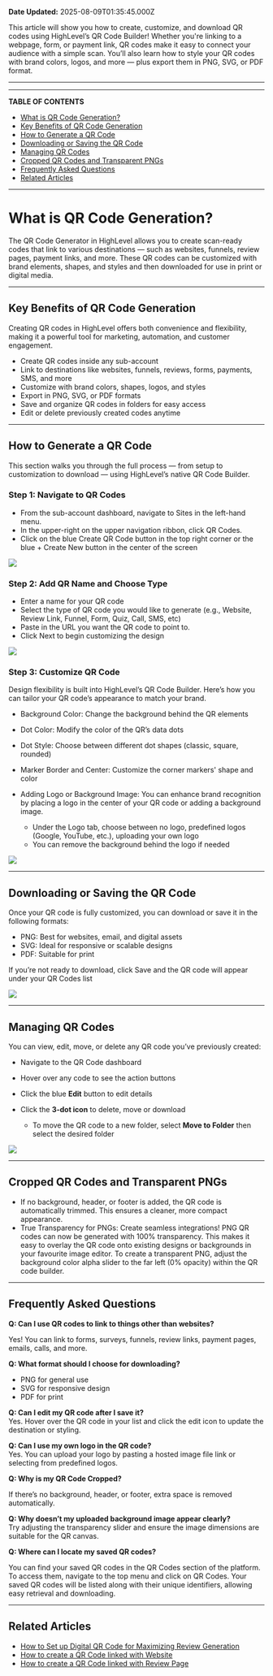 **Date Updated:** 2025-08-09T01:35:45.000Z

  
This article will show you how to create, customize, and download QR codes using HighLevel’s QR Code Builder! Whether you're linking to a webpage, form, or payment link, QR codes make it easy to connect your audience with a simple scan. You’ll also learn how to style your QR codes with brand colors, logos, and more — plus export them in PNG, SVG, or PDF format.

---

  
---

**TABLE OF CONTENTS**

* [What is QR Code Generation?](#What-is-QR-Code-Generation?)
* [Key Benefits of QR Code Generation](#Key-Benefits-of-QR-Code-Generation)
* [How to Generate a QR Code](#How-to-Generate-a-QR-Code)
* [Downloading or Saving the QR Code](#Downloading-or-Saving-the-QR-Code)
* [Managing QR Codes](#Managing-QR-Codes)
* [Cropped QR Codes and Transparent PNGs](#Cropped-QR-Codes-and-Transparent-PNGs)
* [Frequently Asked Questions](#Frequently-Asked-Questions)
* [Related Articles](#Related-Articles)

---

# **What is QR Code Generation?**

  
The QR Code Generator in HighLevel allows you to create scan-ready codes that link to various destinations — such as websites, funnels, review pages, payment links, and more. These QR codes can be customized with brand elements, shapes, and styles and then downloaded for use in print or digital media.

---

## **Key Benefits of QR Code Generation**

  
Creating QR codes in HighLevel offers both convenience and flexibility, making it a powerful tool for marketing, automation, and customer engagement.

  
* Create QR codes inside any sub-account
* Link to destinations like websites, funnels, reviews, forms, payments, SMS, and more
* Customize with brand colors, shapes, logos, and styles
* Export in PNG, SVG, or PDF formats
* Save and organize QR codes in folders for easy access
* Edit or delete previously created codes anytime

---

## **How to Generate a QR Code**

  
This section walks you through the full process — from setup to customization to download — using HighLevel’s native QR Code Builder.

  
### **Step 1:** Navigate to QR Codes

  
* From the sub-account dashboard, navigate to Sites in the left-hand menu.
* In the upper-right on the upper navigation ribbon, click QR Codes.
* Click on the blue Create QR Code button in the top right corner or the blue + Create New button in the center of the screen

  
![](https://s3.amazonaws.com/cdn.freshdesk.com/data/helpdesk/attachments/production/155046335861/original/5l1P38yNOcP5awpaqHp-vAdnU1IbipwGEg.png?1746715596)  
  
### **Step 2:** Add QR Name and Choose Type

  
* Enter a name for your QR code
* Select the type of QR code you would like to generate (e.g., Website, Review Link, Funnel, Form, Quiz, Call, SMS, etc)
* Paste in the URL you want the QR code to point to.
* Click Next to begin customizing the design

![](https://s3.amazonaws.com/cdn.freshdesk.com/data/helpdesk/attachments/production/155046336241/original/ZWlKo3OE15UuGWNObJqNkKkhoYp07XZ7CA.png?1746715876)

###   

  
### **Step 3:** Customize QR Code

  
Design flexibility is built into HighLevel’s QR Code Builder. Here’s how you can tailor your QR code’s appearance to match your brand.  
  
* Background Color: Change the background behind the QR elements
* Dot Color: Modify the color of the QR’s data dots
* Dot Style: Choose between different dot shapes (classic, square, rounded)
* Marker Border and Center: Customize the corner markers' shape and color
* Adding Logo or Background Image: You can enhance brand recognition by placing a logo in the center of your QR code or adding a background image.  
    
   * Under the Logo tab, choose between no logo, predefined logos (Google, YouTube, etc.), uploading your own logo  
   * You can remove the background behind the logo if needed

![](https://s3.amazonaws.com/cdn.freshdesk.com/data/helpdesk/attachments/production/155046644403/original/AldzXc5LrusfaP9Lilrd7T5bfcmyF8Pokg.png?1747247608)

---

## **Downloading or Saving the QR Code**

  
Once your QR code is fully customized, you can download or save it in the following formats:  
  
* PNG: Best for websites, email, and digital assets
* SVG: Ideal for responsive or scalable designs
* PDF: Suitable for print

  
If you’re not ready to download, click Save and the QR code will appear under your QR Codes list  
  
![](https://s3.amazonaws.com/cdn.freshdesk.com/data/helpdesk/attachments/production/155046644446/original/eJ4pV_aQKh6ipSH3QH8a1aaKCpJEjWTTZQ.png?1747247669)

---

## **Managing QR Codes**

  
You can view, edit, move, or delete any QR code you’ve previously created:

  
* Navigate to the QR Code dashboard
* Hover over any code to see the action buttons
* Click the blue **Edit** button to edit details
* Click the **3-dot icon** to delete, move or download  
    
   * To move the QR code to a new folder, select **Move to Folder** then select the desired folder

  
![](https://s3.amazonaws.com/cdn.freshdesk.com/data/helpdesk/attachments/production/155051251279/original/opxYZdo87YI1qVSOruj5e1dU5VFt9LFgsQ.png?1754683538)

---

## **Cropped QR Codes and Transparent PNGs**

  
* If no background, header, or footer is added, the QR code is automatically trimmed. This ensures a cleaner, more compact appearance.
* True Transparency for PNGs: Create seamless integrations! PNG QR codes can now be generated with 100% transparency. This makes it easy to overlay the QR code onto existing designs or backgrounds in your favourite image editor. To create a transparent PNG, adjust the background color alpha slider to the far left (0% opacity) within the QR code builder.

---

## **Frequently Asked Questions**

  
**Q: Can I use QR codes to link to things other than websites?**

Yes! You can link to forms, surveys, funnels, review links, payment pages, emails, calls, and more.

  
**Q: What format should I choose for downloading?**

* PNG for general use
* SVG for responsive design
* PDF for print

**Q: Can I edit my QR code after I save it?**  
Yes. Hover over the QR code in your list and click the edit icon to update the destination or styling.

  
**Q: Can I use my own logo in the QR code?**  
Yes. You can upload your logo by pasting a hosted image file link or selecting from predefined logos.

  
**Q: Why is my QR Code Cropped?**

If there’s no background, header, or footer, extra space is removed automatically.

  
**Q: Why doesn’t my uploaded background image appear clearly?**  
Try adjusting the transparency slider and ensure the image dimensions are suitable for the QR canvas.

**Q: Where can I locate my saved QR codes?**

You can find your saved QR codes in the QR Codes section of the platform. To access them, navigate to the top menu and click on QR Codes. Your saved QR codes will be listed along with their unique identifiers, allowing easy retrieval and downloading.

---

## **Related Articles**

  
* [How to Set up Digital QR Code for Maximizing Review Generation](https://help.gohighlevel.com/en/support/solutions/articles/155000002775)
* [How to create a QR Code linked with Website](https://help.gohighlevel.com/en/support/solutions/articles/155000003196)
* [How to create a QR Code linked with Review Page](https://help.gohighlevel.com/en/support/solutions/articles/155000003197)[](https://help.gohighlevel.com/en/support/solutions/articles/155000003197)[](https://help.gohighlevel.com/en/support/solutions/articles/155000003197)[](https://help.gohighlevel.com/en/support/solutions/articles/155000003197)